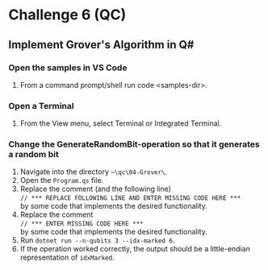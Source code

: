 # Challenge 6 (QC)

## Implement Grover's Algorithm in Q#

### Open the samples in VS Code

1. From a command prompt/shell run code \<samples-dir\>.

### Open a Terminal

1. From the View menu, select Terminal or Integrated Terminal.

### Change the GenerateRandomBit-operation so that it generates a random bit

1. Navigate into the directory `~\qc\04-Grover\`.
1. Open the `Program.qs` file.
1. Replace the comment (and the following line)  
    `// *** REPLACE FOLLOWING LINE AND ENTER MISSING CODE HERE ***`  
    by some code that implements the desired functionality.
1. Replace the comment  
    `// *** ENTER MISSING CODE HERE ***`  
    by some code that implements the desired functionality.
1. Run `dotnet run --n-qubits 3 --idx-marked 6`.
1. If the operation worked correctly, the output should be a little-endian representation of `idxMarked`.
